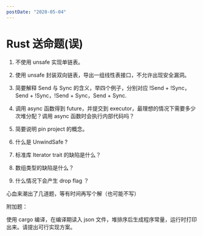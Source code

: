 ```yaml
---
postDate: "2020-05-04"
---
```


# Rust 送命题(误)

1. 不使用 unsafe 实现单链表。

2. 使用 unsafe 封装双向链表，导出一组线性表接口，不允许出现安全漏洞。

3. 简要解释 Send 与 Sync 的含义，举四个例子，分别对应 !Send + !Sync，Send + !Sync，!Send + Sync，Send + Sync.

4. 调用 async 函数得到 future，并提交到 executor，最理想的情况下需要多少次堆分配？调用 async 函数时会执行内部代码吗？

5. 简要说明 pin project 的概念。

6. 什么是 UnwindSafe ?

7. 标准库 Iterator trait 的缺陷是什么？

8. 数组类型的缺陷是什么？

9. 什么情况下会产生 drop flag ？

心血来潮出了几道题，等有时间再写个解（也可能不写）

附加题：

使用 cargo 编译，在编译期读入 json 文件，堆排序后生成程序常量，运行时打印出来。请提出可行实现方案。
